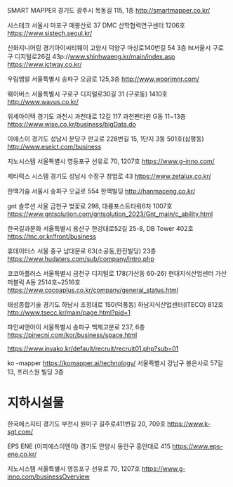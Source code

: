 SMART MAPPER 
경기도 광주시 목동길 115, 1층
http://smartmapper.co.kr/

시스테크
서울시 마포구 매봉산로 37 DMC 산학협력연구센터 1206호
https://www.sistech.seoul.kr/

신화지니어링
경기아이씨티웨이 고양시 덕양구 마상로140번길 54 3층
ht서울시 구로구 디지털로26길 43p://www.shinhwaeng.kr/main/index.asp
https://www.ictway.co.kr/

우림엠알
서울특별시 송파구 오금로 125,3층
http://www.woorimnr.com/

웨이버스
서울특별시 구로구 디지털로30길 31 (구로동) 1410호
http://www.wavus.co.kr/

위세아이텍
경기도 과천시 과천대로 12길 117 과천펜타원 G동 11~13층
https://www.wise.co.kr/business/bigData.do

이에스이
경기도 성남시 분당구 판교로 228번길 15, 1단지 3동 501호(삼평동)
http://www.eseict.com/business

지노시스템
서울특별시 영등포구 선유로 70, 1207호
https://www.g-inno.com/

제타럭스 시스템
경기도 성남시 수정구 창업로 43
https://www.zetalux.co.kr/

한맥기술
서울시 송파구 오금로 554 한맥빌딩
http://hanmaceng.co.kr/

gnt 솔루션
서울 금천구 벚꽃로 298, 대륭포스트타워6차 1007호
https://www.gntsolution.com/gntsolution_2023/Gnt_main/c_ability.html




한국길과문화
서울특별시 용산구 한강대로52길 25-8, DB Tower 402호
https://tnc.or.kr/front/business

휴데이터스
서울 중구 남대문로 63(소공동,한진빌딩) 23층
https://www.hudaters.com/sub/company/intro.php

코코아플러스
서울특별시 금천구 디지털로 178(가산동 60-26) 현대지식산업센터 가산퍼블릭 A동 2514호~2516호
https://www.cocoaplus.co.kr/company/general_status.html

태성종합기술
경기도 하남시 조정대로 150(덕풍동) 하남지식산업센터(ITECO) 812호
http://www.tsecc.kr/main/page.html?pid=1

파인씨앤아이
서울특별시 송파구 백제고분로 237, 6층
https://pinecni.com/kor/business/space.html

https://www.invako.kr/default/recruit/recruit01.php?sub=01


ko -mapper
https://komapper.ai/technology/
서울특별시 강남구 봉은사로 57길 13, 프러스원 빌딩 3층


# 지하시설물

한국에스지티
경기도 부천시 원미구 길주로411번길 20, 709호
https://www.k-sgt.com/

EPS ENE (이피에스이엔이)
경기도 안양시 동안구 흥안대로 415
https://www.eps-ene.co.kr/

지노시스템
서울특별시 영등포구 선유로 70, 1207호
https://www.g-inno.com/businessOverview

